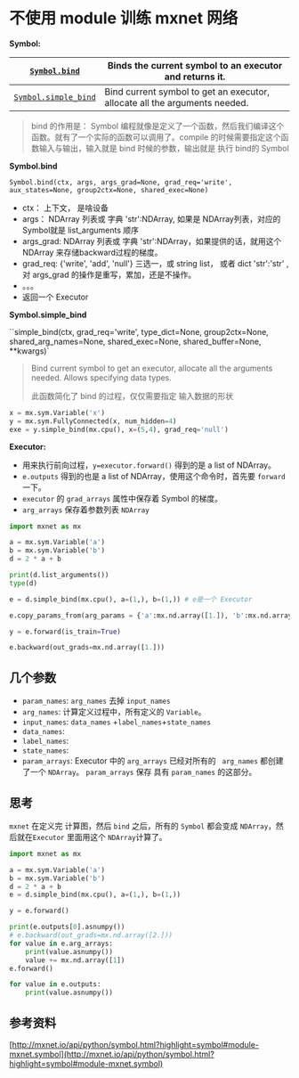 # 不使用 module 训练 mxnet 网络



**Symbol:**



| [`Symbol.bind`](http://mxnet.io/api/python/symbol.html?highlight=symbol#mxnet.symbol.Symbol.bind) | Binds the current symbol to an executor and returns it. |
| ---------------------------------------- | ---------------------------------------- |
| [`Symbol.simple_bind`](http://mxnet.io/api/python/symbol.html?highlight=symbol#mxnet.symbol.Symbol.simple_bind) | Bind current symbol to get an executor, allocate all the arguments needed. |

> bind 的作用是： Symbol 编程就像是定义了一个函数，然后我们编译这个函数。就有了一个实际的函数可以调用了。compile 的时候需要指定这个函数输入与输出，输入就是 bind 时候的参数，输出就是 执行 bind的 Symbol

**Symbol.bind**

`Symbol.bind(ctx, args, args_grad=None, grad_req='write', aux_states=None, group2ctx=None, shared_exec=None)`

* ctx： 上下文， 是啥设备
* args： NDArray 列表或 字典 'str':NDArray, 如果是 NDArray列表，对应的Symbol就是 list_arguments 顺序
* args_grad: NDArray 列表或 字典 'str':NDArray，如果提供的话，就用这个NDArray 来存储backward过程的梯度。
* grad_req: {'write', 'add', 'null'} 三选一，或 string list， 或者 dict  'str':'str' ,对 args_grad 的操作是重写，累加，还是不操作。
* 。。。
* 返回一个 Executor




**Symbol.simple_bind**

``simple_bind(ctx, grad_req='write', type_dict=None, group2ctx=None, shared_arg_names=None, shared_exec=None, shared_buffer=None, **kwargs)`

> Bind current symbol to get an executor, allocate all the arguments needed. Allows specifying data types.
>
> 此函数简化了 bind 的过程，仅仅需要指定 输入数据的形状

```python
x = mx.sym.Variable('x')
y = mx.sym.FullyConnected(x, num_hidden=4)
exe = y.simple_bind(mx.cpu(), x=(5,4), grad_req='null')
```






**Executor:**

* 用来执行前向过程，`y=executor.forward()` 得到的是 a list of NDArray。
* `e.outputs` 得到的也是  a list of NDArray，使用这个命令时，首先要 `forward` 一下。
* `executor` 的 `grad_arrays` 属性中保存着 Symbol 的梯度。
* `arg_arrays` 保存着参数列表 `NDArray`

```python
import mxnet as mx

a = mx.sym.Variable('a')
b = mx.sym.Variable('b')
d = 2 * a + b

print(d.list_arguments())
type(d)

e = d.simple_bind(mx.cpu(), a=(1,), b=(1,)) # e是一个 Executor

e.copy_params_from(arg_params = {'a':mx.nd.array([1.]), 'b':mx.nd.array([2.])})

y = e.forward(is_train=True)

e.backward(out_grads=mx.nd.array([1.]))
```



## 几个参数

* `param_names`: `arg_names` 去掉 `input_names`
* `arg_names`: 计算定义过程中，所有定义的 `Variable`。
* `input_names`: `data_names` +`label_names`+`state_names`
* `data_names`: 
* `label_names`:
* `state_names`:
* `param_arrays`: Executor 中的 `arg_arrays` 已经对所有的 ` arg_names` 都创建了一个 `NDArray`。 `param_arrays` 保存 具有 `param_names` 的这部分。 

## 思考

`mxnet` 在定义完 计算图，然后 `bind` 之后，所有的 `Symbol` 都会变成 `NDArray`，然后就在`Executor` 里面用这个 `NDArray`计算了。

```python
import mxnet as mx

a = mx.sym.Variable('a')
b = mx.sym.Variable('b')
d = 2 * a + b
e = d.simple_bind(mx.cpu(), a=(1,), b=(1,))

y = e.forward()

print(e.outputs[0].asnumpy())
# e.backward(out_grads=mx.nd.array([2.]))
for value in e.arg_arrays:
    print(value.asnumpy())
    value += mx.nd.array([1])
e.forward()

for value in e.outputs:
    print(value.asnumpy())
```



## 参考资料

[http://mxnet.io/api/python/symbol.html?highlight=symbol#module-mxnet.symbol](http://mxnet.io/api/python/symbol.html?highlight=symbol#module-mxnet.symbol)

